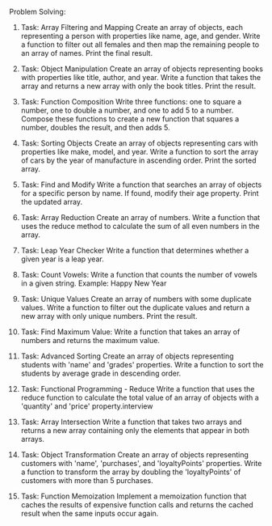 Problem Solving:

1. Task: Array Filtering and Mapping
   Create an array of objects, each representing a person with properties like name, age, and gender. Write a function to filter out all females and then map the remaining people to an array of names. Print the final result.

2. Task: Object Manipulation
   Create an array of objects representing books with properties like title, author, and year. Write a function that takes the array and returns a new array with only the book titles. Print the result.

3. Task: Function Composition
   Write three functions: one to square a number, one to double a number, and one to add 5 to a number. Compose these functions to create a new function that squares a number, doubles the result, and then adds 5.

4. Task: Sorting Objects
   Create an array of objects representing cars with properties like make, model, and year. Write a function to sort the array of cars by the year of manufacture in ascending order. Print the sorted array.

5. Task: Find and Modify
   Write a function that searches an array of objects for a specific person by name. If found, modify their age property. Print the updated array.

6. Task: Array Reduction
   Create an array of numbers. Write a function that uses the reduce method to calculate the sum of all even numbers in the array.

7. Task: Leap Year Checker
   Write a function that determines whether a given year is a leap year.

8. Task: Count Vowels:
   Write a function that counts the number of vowels in a given string.
   Example: Happy New Year

9. Task: Unique Values
   Create an array of numbers with some duplicate values. Write a function to filter out the duplicate values and return a new array with only unique numbers. Print the result.

10. Task: Find Maximum Value:
    Write a function that takes an array of numbers and returns the maximum value.

11. Task: Advanced Sorting
    Create an array of objects representing students with 'name' and 'grades' properties. Write a function to sort the students by average grade in descending order.

12. Task: Functional Programming - Reduce
    Write a function that uses the reduce function to calculate the total value of an array of objects with a 'quantity' and 'price' property.interview

13. Task: Array Intersection
    Write a function that takes two arrays and returns a new array containing only the elements that appear in both arrays.

14. Task: Object Transformation
    Create an array of objects representing customers with 'name', 'purchases', and 'loyaltyPoints' properties. Write a function to transform the array by doubling the 'loyaltyPoints' of customers with more than 5 purchases.

15. Task: Function Memoization
    Implement a memoization function that caches the results of expensive function calls and returns the cached result when the same inputs occur again.



